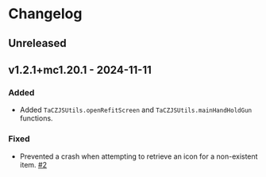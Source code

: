 # Changelog

## Unreleased

## v1.2.1+mc1.20.1 - 2024-11-11

### Added

- Added `TaCZJSUtils.openRefitScreen` and `TaCZJSUtils.mainHandHoldGun` functions.

### Fixed

- Prevented a crash when attempting to retrieve an icon for a non-existent
  item. [#2](https://github.com/gizmo-ds/taczjs-mod/issues/2)

